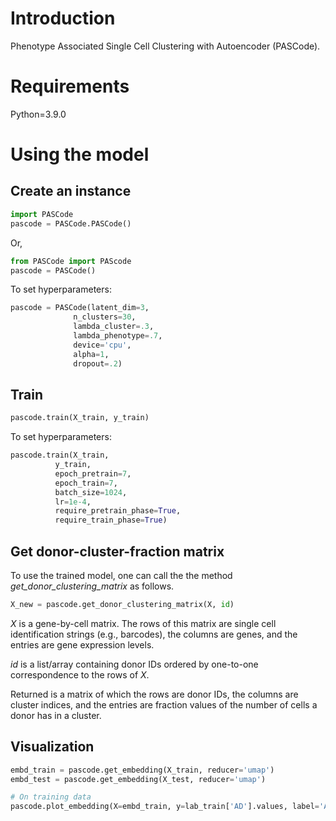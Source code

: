 # Introduction
Phenotype Associated Single Cell Clustering with Autoencoder (PASCode).

# Requirements
Python=3.9.0

# Using the model
## Create an instance

```python
import PASCode
pascode = PASCode.PASCode()
```
Or,
```python
from PASCode import PAScode
pascode = PASCode()
```

To set hyperparameters:
```python
pascode = PASCode(latent_dim=3, 
              n_clusters=30, 
              lambda_cluster=.3, 
              lambda_phenotype=.7, 
              device='cpu', 
              alpha=1,
              dropout=.2)
```


## Train
```python
pascode.train(X_train, y_train)
```
To set hyperparameters:
```python
pascode.train(X_train,
          y_train,
          epoch_pretrain=7,
          epoch_train=7,                
          batch_size=1024,
          lr=1e-4,
          require_pretrain_phase=True,
          require_train_phase=True)
```     

## Get donor-cluster-fraction matrix
To use the trained model, one can call the the method _get_donor_clustering_matrix_ as follows. 

```python
X_new = pascode.get_donor_clustering_matrix(X, id)
```

$X$ is a gene-by-cell matrix. The rows of this matrix are single cell identification strings (e.g., barcodes), the columns are genes, and the entries are gene expression levels.

$id$ is a list/array containing donor IDs ordered by one-to-one correspondence to the rows of $X$.

Returned is a matrix of which the rows are donor IDs, the columns are cluster indices, and the entries are fraction values of the number of cells a donor has in a cluster. 

## Visualization

```python
embd_train = pascode.get_embedding(X_train, reducer='umap')
embd_test = pascode.get_embedding(X_test, reducer='umap')
```

```python
# On training data
pascode.plot_embedding(X=embd_train, y=lab_train['AD'].values, label='AD', title='AD (train)', require_distinguishable_colors=False)
```     
